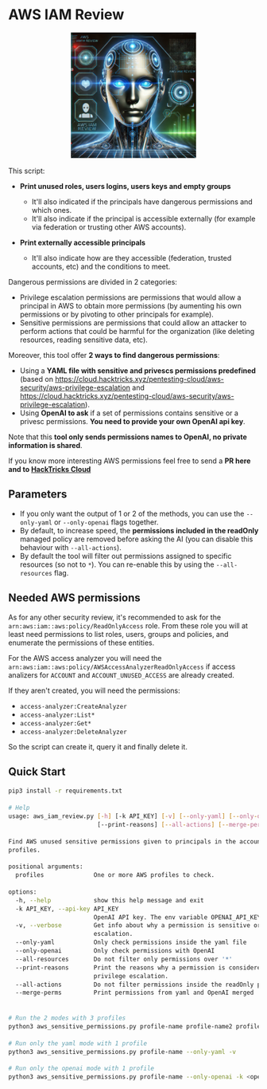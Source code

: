 # AWS IAM Review

<p align="center">
  <img src="logo.webp" alt="AWS IAM Review Logo" width="50%"/>
</p>

This script:

- **Print unused roles, users logins, users keys and empty groups**
  - It'll also indicated if the principals have dangerous permissions and which ones.
  - It'll also indicate if the principal is accessible externally (for example via federation or trusting other AWS accounts).

- **Print externally accessible principals**
  - It'll also indicate how are they accessible (federation, trusted accounts, etc) and the conditions to meet.

Dangerous permissions are divided in 2 categories:
- Privilege escalation permissions are permissions that would allow a principal in AWS to obtain more permissions (by aumenting his own permissions or by pivoting to other principals for example).
- Sensitive permissions are permissions that could allow an attacker to perform actions that could be harmful for the organization (like deleting resources, reading sensitive data, etc).

Moreover, this tool offer **2 ways to find dangerous permissions**:
- Using a **YAML file with sensitive and privescs permissions predefined** (based on https://cloud.hacktricks.xyz/pentesting-cloud/aws-security/aws-privilege-escalation and https://cloud.hacktricks.xyz/pentesting-cloud/aws-security/aws-privilege-escalation).
- Using **OpenAI to ask** if a set of permissions contains sensitive or a privesc permissions. **You need to provide your own OpenAI api key**.

Note that this **tool only sends permissions names to OpenAI, no private information is shared**.

If you know more interesting AWS permissions feel free to send a **PR here and to [HackTricks Cloud](https://github.com/carlospolop/hacktricks-cloud)**

## Parameters

- If you only want the output of 1 or 2 of the methods, you can use the `--only-yaml` or `--only-openai` flags together.
- By default, to increase speed, the **permissions included in the readOnly** managed policy are removed before asking the AI (you can disable this behaviour with `--all-actions`).
- By default the tool will filter out permissions assigned to specific resources (so not to `*`). You can re-enable this by using the `--all-resources` flag.

## Needed AWS permissions

As for any other security review, it's recommended to ask for the `arn:aws:iam::aws:policy/ReadOnlyAccess` role. From these role you will at least need permissions to list roles, users, groups and policies, and enumerate the permissions of these entities.

For the AWS access analyzer you will need the `arn:aws:iam::aws:policy/AWSAccessAnalyzerReadOnlyAccess` if access analizers for `ACCOUNT` and `ACCOUNT_UNUSED_ACCESS` are already created.

If they aren't created, you will need the permissions:
- `access-analyzer:CreateAnalyzer`
- `access-analyzer:List*`
- `access-analyzer:Get*`
- `access-analyzer:DeleteAnalyzer`

So the script can create it, query it and finally delete it.

## Quick Start

```bash
pip3 install -r requirements.txt

# Help
usage: aws_iam_review.py [-h] [-k API_KEY] [-v] [--only-yaml] [--only-openai] [--all-resources]
                         [--print-reasons] [--all-actions] [--merge-perms] profiles [profiles ...]

Find AWS unused sensitive permissions given to principals in the accounts of the specified
profiles.

positional arguments:
  profiles              One or more AWS profiles to check.

options:
  -h, --help            show this help message and exit
  -k API_KEY, --api-key API_KEY
                        OpenAI API key. The env variable OPENAI_API_KEY can also be used.
  -v, --verbose         Get info about why a permission is sensitive or useful for privilege
                        escalation.
  --only-yaml           Only check permissions inside the yaml file
  --only-openai         Only check permissions with OpenAI
  --all-resources       Do not filter only permissions over '*'
  --print-reasons       Print the reasons why a permission is considered sensitive or useful for
                        privilege escalation.
  --all-actions         Do not filter permissions inside the readOnly policy
  --merge-perms         Print permissions from yaml and OpenAI merged


# Run the 2 modes with 3 profiles
python3 aws_sensitive_permissions.py profile-name profile-name2 profile-name3 -k <openai_api_key> -v

# Run only the yaml mode with 1 profile
python3 aws_sensitive_permissions.py profile-name --only-yaml -v

# Run only the openai mode with 1 profile
python3 aws_sensitive_permissions.py profile-name --only-openai -k <openai_api_key> -v
```
